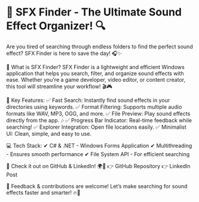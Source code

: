 # 🚀 SFX Finder - The Ultimate Sound Effect Organizer! 🔍

Are you tired of searching through endless folders to find the perfect sound effect? SFX Finder is here to save the day! 🎧✨

🔹 What is SFX Finder?
SFX Finder is a lightweight and efficient Windows application that helps you search, filter, and organize sound effects with ease. Whether you're a game developer, video editor, or content creator, this tool will streamline your workflow! 🎬🎮

🔹 Key Features:
✅ Fast Search: Instantly find sound effects in your directories using keywords.
✅ Format Filtering: Supports multiple audio formats like WAV, MP3, OGG, and more.
✅ File Preview: Play sound effects directly from the app. 🎶
✅ Progress Bar Indicator: Real-time feedback while searching!
✅ Explorer Integration: Open file locations easily.
✅ Minimalist UI: Clean, simple, and easy to use.

💻 Tech Stack:
✔ C# & .NET - Windows Forms Application
✔ Multithreading - Ensures smooth performance
✔ File System API - For efficient searching

🔗 Check it out on GitHub & LinkedIn! 🌍🚀
👉 GitHub Repository
👉 LinkedIn Post

💬 Feedback & contributions are welcome! Let’s make searching for sound effects faster and smarter! 🔥🎵
